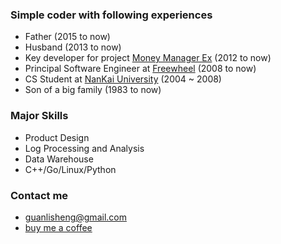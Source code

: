 ###  Simple coder with following experiences
* Father (2015 to now)
* Husband (2013 to now)
* Key developer for project [Money Manager Ex](http://www.moneymanagerex.org/) (2012 to now)
* Principal Software Engineer at [Freewheel](https://www.linkedin.com/in/guanlisheng) (2008 to now)
* CS Student at [NanKai University](http://www.nankai.edu.cn) (2004 ~ 2008)
* Son of a big family (1983 to now)  

### Major Skills
* Product Design
* Log Processing and Analysis
* Data Warehouse
* C++/Go/Linux/Python

### Contact me
* guanlisheng@gmail.com
* [buy me a coffee](https://cash.me/$guanlisheng/1)
